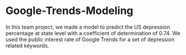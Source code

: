# Google-Trends-Modeling

In this team project, we made a model to predict the US depression percentage at state level with a coefficient of determination of 0.74. We used the public interest rate of Google Trends for a set of depression related keywords.

